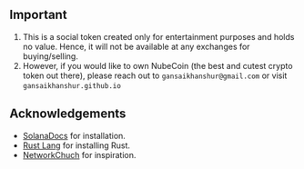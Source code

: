 **Important**
---

1. This is a social token created only for entertainment purposes and holds no value. Hence, it will not be available at any exchanges for buying/selling.
2. However, if you would like to own NubeCoin (the best and cutest crypto token out there), please reach out to ```gansaikhanshur@gmail.com``` or visit ```gansaikhanshur.github.io```

**Acknowledgements**
---

+ [SolanaDocs](https://docs.solana.com/cli/install-solana-cli-tools) for installation.
+ [Rust Lang](https://www.rust-lang.org) for installing Rust.
+ [NetworkChuch](https://www.youtube.com/c/NetworkChuck) for inspiration.
